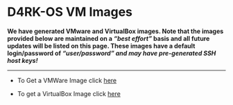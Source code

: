 # D4RK-OS VM Images

**We have generated VMware and VirtualBox images. Note that the images provided below are maintained on a *“best effort”* basis and all future updates will be listed on this page. These images have a default login/password of *“user/password” and may have pre-generated SSH host keys!***

------------------------------------

- To Get a VMWare Image click [here](https://github.com/Project-D4RK/d4rk-os/tree/iso-images/VM%20Images/VMWare)

- To get a VirtualBox Image click [here](https://github.com/Project-D4RK/d4rk-os/tree/iso-images/VM%20Images/V-Box)
